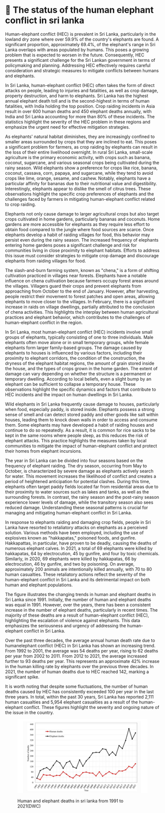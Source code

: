 # 🐘 The status of the human elephant conflict in sri lanka

Human-elephant conflict (HEC) is prevalent in Sri Lanka, particularly in the lowland dry zone where over 59.9% of the country's elephants are found. A significant proportion, approximately 69.4%, of the elephant's range in Sri Lanka overlaps with areas populated by humans. This poses a growing problem that is expected to worsen in the future. Consequently, HEC presents a significant challenge for the Sri Lankan government in terms of policymaking and planning. Addressing HEC effectively requires careful consideration and strategic measures to mitigate conflicts between humans and elephants.

In Sri Lanka, human-elephant conflict (HEC) often takes the form of direct attacks on people, leading to injuries and fatalities, as well as crop damage, property destruction, and harm to elephants. Sri Lanka has the highest annual elephant death toll and is the second-highest in terms of human fatalities, with India holding the top position. Crop raiding incidents in Asia result in over 600 human deaths and 450 elephant deaths annually, with India and Sri Lanka accounting for more than 80% of these incidents. The statistics highlight the severity of the HEC problem in these regions and emphasize the urgent need for effective mitigation strategies.

As elephants' natural habitat diminishes, they are increasingly confined to smaller areas surrounded by crops that they are inclined to eat. This poses a significant problem for farmers, as crop raiding by elephants can result in the loss of their entire livelihood overnight. In rural Sri Lanka, small-scale agriculture is the primary economic activity, with crops such as banana, coconut, sugarcane, and various seasonal crops being cultivated during the rainy season. Wild elephants show a preference for crops like rice, banana, coconut, cassava, corn, papaya, and sugarcane, while they tend to avoid crops like lime, orange, sesame, and cashew. Notably, elephants have a particular affinity for bananas due to their nutritional value and digestibility. Interestingly, elephants appear to dislike the smell of citrus trees. These observations highlight the specific crop preferences of elephants and the challenges faced by farmers in mitigating human-elephant conflict related to crop raiding.

Elephants not only cause damage to larger agricultural crops but also target crops cultivated in home gardens, particularly bananas and coconuts. Home gardens are more accessible for elephants as they require less effort to obtain food compared to the jungle where food sources are scarce. Once elephants develop a habit of raiding villages for food, this behavior may persist even during the rainy season. The increased frequency of elephants entering home gardens poses a significant challenge and risk for communities living in close proximity to elephant habitats. Efforts to address this issue must consider strategies to mitigate crop damage and discourage elephants from raiding villages for food.

The slash-and-burn farming system, known as "chena," is a form of shifting cultivation practiced in villages near forests. Elephants have a notable influence on chena cultivation because farmers occupy forest areas around the villages. Villagers guard their crops and prevent elephants from approaching from October to the end of January. However, after harvesting, people restrict their movement to forest patches and open areas, allowing elephants to move closer to the villages. In February, there is a significant increase in raids on village dwellings, partially attributed to the conclusion of chena activities. This highlights the interplay between human agricultural practices and elephant behavior, which contributes to the challenges of human-elephant conflict in the region.

In Sri Lanka, most human-elephant conflict (HEC) incidents involve small groups of elephants, typically consisting of one to three individuals. Male elephants often move alone or in small temporary groups, while female elephants form larger family-based groups. The damage caused by elephants to houses is influenced by various factors, including their proximity to elephant corridors, the condition of the construction, the dryness of the elephant habitat regions, the amount of grain stored inside the house, and the types of crops grown in the home garden. The extent of damage can vary depending on whether the structure is a permanent or temporary dwelling. According to local beliefs, even a slight bump by an elephant can be sufficient to collapse a temporary house. These observations highlight the specific dynamics and factors that contribute to HEC incidents and the impact on human dwellings in Sri Lanka.

Wild elephants in Sri Lanka frequently cause damage to houses, particularly when food, especially paddy, is stored inside. Elephants possess a strong sense of smell and can detect stored paddy and other goods like salt within houses, leading them to knock down walls in order to access and consume them. Some elephants may have developed a habit of raiding houses and continue to do so repeatedly. As a result, it is common for rice sacks to be kept in the same rooms where people sleep, as this reduces the risk of elephant attacks. This practice highlights the measures taken by local communities to mitigate the impact of human-elephant conflict and protect their homes from elephant incursions.

The year in Sri Lanka can be divided into four seasons based on the frequency of elephant raiding. The dry season, occurring from May to October, is characterized by severe damage as elephants actively search for water. This movement increases the likelihood of conflict and creates a period of heightened anticipation for potential clashes. During this time, elephants often target paddy fields located far from residential areas due to their proximity to water sources such as lakes and tanks, as well as the surrounding forests. In contrast, the rainy season and the post-rainy season experience lower levels of damage, while the transitory season also sees reduced damage. Understanding these seasonal patterns is crucial for managing and mitigating human-elephant conflict in Sri Lanka.

In response to elephants raiding and damaging crop fields, people in Sri Lanka have resorted to retaliatory attacks on elephants as a perceived solution. Various methods have been employed, including the use of explosives known as "hakkapatas," poisoned foods, and gunfire. Hakkapattas, in particular, have proven to be deadly, causing the deaths of numerous elephant calves. In 2021, a total of 69 elephants were killed by hakkapatas, 64 by electrocution, 45 by gunfire, and four by toxic chemicals. Similarly, in 2020, 69 elephants were killed by hakkapatas, 66 by electrocution, 46 by gunfire, and two by poisoning. On average, approximately 200 animals are intentionally killed annually, with 70 to 80 human casualties. These retaliatory actions reflect the severity of the human-elephant conflict in Sri Lanka and its detrimental impact on both human and elephant populations.

The figure illustrates the changing trends in human and elephant deaths in Sri Lanka since 1991. Initially, the number of human and elephant deaths was equal in 1991. However, over the years, there has been a consistent increase in the number of elephant deaths, particularly in recent times. The majority of these deaths are a result of human-elephant conflict (HEC), highlighting the escalation of violence against elephants. This data emphasizes the seriousness and urgency of addressing the human-elephant conflict in Sri Lanka.

Over the past three decades, the average annual human death rate due to humanelephant conflict (HEC) in Sri Lanka has shown an increasing trend. From 1992 to 2001, the average was 54 deaths per year, rising to 62 deaths per year from 2002 to 2011. From 2012 to 2021, the average increased further to 93 deaths per year. This represents an approximate 42% increase in the human killing rate by elephants over the previous three decades. In 2021, the number of human deaths due to HEC reached 142, marking a significant spike.

It is worth noting that despite some fluctuations, the number of human deaths caused by HEC has consistently exceeded 100 per year in the last three years. In total, within the past 30 years, Sri Lanka has reported 2,111 human casualties and 5,954 elephant casualties as a result of the human-elephant conflict. These figures highlight the severity and ongoing nature of the issue in the country.



<figure><img src="../../.gitbook/assets/Screenshot 2024-09-12 141812.png" alt=""><figcaption><p>Human and elephant deaths in sri lanka from 1991 to 2021(DWC)</p></figcaption></figure>

